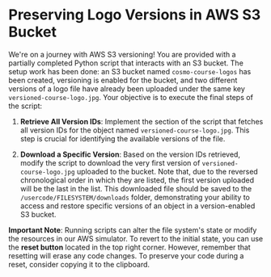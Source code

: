 # Preserving Logo Versions in AWS S3 Bucket

We're on a journey with AWS S3 versioning! You are provided with a partially completed Python script that interacts with an S3 bucket. The setup work has been done: an S3 bucket named `cosmo-course-logos` has been created, versioning is enabled for the bucket, and two different versions of a logo file have already been uploaded under the same key `versioned-course-logo.jpg`. Your objective is to execute the final steps of the script:

1. **Retrieve All Version IDs**: Implement the section of the script that fetches all version IDs for the object named `versioned-course-logo.jpg`. This step is crucial for identifying the available versions of the file.

2. **Download a Specific Version**: Based on the version IDs retrieved, modify the script to download the very first version of `versioned-course-logo.jpg` uploaded to the bucket. Note that, due to the reversed chronological order in which they are listed, the first version uploaded will be the last in the list. This downloaded file should be saved to the `/usercode/FILESYSTEM/downloads` folder, demonstrating your ability to access and restore specific versions of an object in a version-enabled S3 bucket.

**Important Note**: Running scripts can alter the file system's state or modify the resources in our AWS simulator. To revert to the initial state, you can use the **reset button** located in the top right corner. However, remember that resetting will erase any code changes. To preserve your code during a reset, consider copying it to the clipboard.